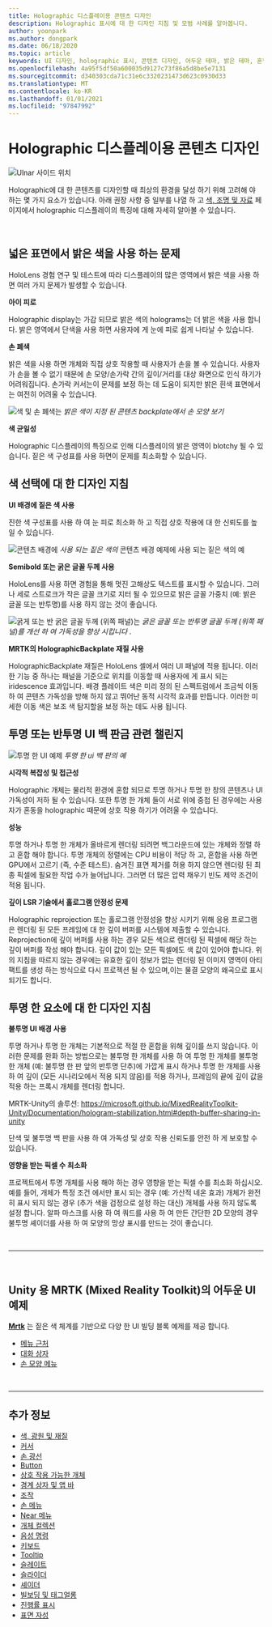 ```yaml
---
title: Holographic 디스플레이용 콘텐츠 디자인
description: Holographic 표시에 대 한 디자인 지침 및 모범 사례를 알아봅니다.
author: yoonpark
ms.author: dongpark
ms.date: 06/18/2020
ms.topic: article
keywords: UI 디자인, holographic 표시, 콘텐츠 디자인, 어두운 테마, 밝은 테마, 혼합 현실 헤드셋, windows mixed reality 헤드셋, 가상 현실 헤드셋, HoloLens, MRTK, 혼합 현실 도구 키트, 디자인, 픽셀
ms.openlocfilehash: 4a95f5df50a600035d9127c73f86a5d8be5e7131
ms.sourcegitcommit: d340303cda71c31e6c3320231473d623c0930d33
ms.translationtype: MT
ms.contentlocale: ko-KR
ms.lasthandoff: 01/01/2021
ms.locfileid: "97847992"
---
```

# <a name="designing-content-for-holographic-display"></a>Holographic 디스플레이용 콘텐츠 디자인

![Ulnar 사이드 위치](images/UX_Hero_DarkTheme.jpg)

Holographic에 대 한 콘텐츠를 디자인할 때 최상의 환경을 달성 하기 위해 고려해 야 하는 몇 가지 요소가 있습니다. 아래 권장 사항 중 일부를 나열 하 고 [색, 조명 및 자료](color-light-and-materials.md) 페이지에서 holographic 디스플레이의 특징에 대해 자세히 알아볼 수 있습니다.

<br>

## <a name="challenges-with-bright-color-on-a-large-surface"></a>넓은 표면에서 밝은 색을 사용 하는 문제 
HoloLens 경험 연구 및 테스트에 따라 디스플레이의 많은 영역에서 밝은 색을 사용 하면 여러 가지 문제가 발생할 수 있습니다. 

**아이 피로** 

Holographic display는 가감 되므로 밝은 색의 holograms는 더 밝은 색을 사용 합니다. 밝은 영역에서 단색을 사용 하면 사용자에 게 눈에 피로 쉽게 나타날 수 있습니다. 

**손 폐색** 

밝은 색을 사용 하면 개체와 직접 상호 작용할 때 사용자가 손을 볼 수 있습니다. 사용자가 손을 볼 수 없기 때문에 손 모양/손가락 간의 깊이/거리를 대상 화면으로 인식 하기가 어려워집니다. 손가락 커서는이 문제를 보정 하는 데 도움이 되지만 밝은 흰색 표면에서는 여전히 어려울 수 있습니다. 

![색 및 손 폐색는 ](images/color_handocclusion.jpg)
 *밝은 색이 지정 된 콘텐츠 backplate에서 손 모양 보기*

**색 균일성**

Holographic 디스플레이의 특징으로 인해 디스플레이의 밝은 영역이 blotchy 될 수 있습니다. 짙은 색 구성표를 사용 하면이 문제를 최소화할 수 있습니다. 

## <a name="design-guidelines-for-color-choices"></a>색 선택에 대 한 디자인 지침

**UI 배경에 짙은 색 사용**

진한 색 구성표를 사용 하 여 눈 피로 최소화 하 고 직접 상호 작용에 대 한 신뢰도를 높일 수 있습니다. 

![콘텐츠 배경에 ](images/color_dark_examples.jpg)
 *사용 되는 짙은 색의* 콘텐츠 배경 예제에 사용 되는 짙은 색의 예

**Semibold 또는 굵은 글꼴 두께 사용**

HoloLens를 사용 하면 경험을 통해 멋진 고해상도 텍스트를 표시할 수 있습니다. 그러나 세로 스트로크가 작은 글꼴 크기로 지터 될 수 있으므로 밝은 글꼴 가중치 (예: 밝은 글꼴 또는 반투명)를 사용 하지 않는 것이 좋습니다. 

![굵게 또는 반 굵은 글꼴 두께 (위쪽 패널)는 ](images/color_font_examples.jpg)
 *굵은 글꼴 또는 반투명 글꼴 두께 (위쪽 패널)를 개선 하 여 가독성을 향상 시킵니다* .

**MRTK의 HolographicBackplate 재질 사용**

HolographicBackplate 재질은 HoloLens 셸에서 여러 UI 패널에 적용 됩니다. 이러한 기능 중 하나는 패널을 기준으로 위치를 이동할 때 사용자에 게 표시 되는 iridescence 효과입니다. 배경 플레이트 색은 미리 정의 된 스펙트럼에서 조금씩 이동 하 여 콘텐츠 가독성을 방해 하지 않고 뛰어난 동적 시각적 효과를 만듭니다. 이러한 미세한 이동 색은 보조 색 탐지할을 보정 하는 데도 사용 됩니다. 


## <a name="challenges-with-transparent-or-translucent-ui-backplate"></a>투명 또는 반투명 UI 백 판금 관련 챌린지 

![투명 한 UI 예제 ](images/color_transparent_examples.jpg)
 *투명 한 ui 백 판의 예*

**시각적 복잡성 및 접근성**

Holographic 개체는 물리적 환경에 혼합 되므로 투명 하거나 투명 한 창의 콘텐츠나 UI 가독성이 저하 될 수 있습니다. 또한 투명 한 개체 들이 서로 위에 중첩 된 경우에는 사용자가 혼동을 holographic 때문에 상호 작용 하기가 어려울 수 있습니다.

**성능**

투명 하거나 투명 한 개체가 올바르게 렌더링 되려면 백그라운드에 있는 개체와 정렬 하 고 혼합 해야 합니다. 투명 개체의 정렬에는 CPU 비용이 적당 하 고, 혼합을 사용 하면 GPU에서 고르기 (즉, 수준 테스트). 숨겨진 표면 제거를 허용 하지 않으면 렌더링 된 최종 픽셀에 필요한 작업 수가 늘어납니다. 그러면 더 많은 압력 채우기 빈도 제약 조건이 적용 됩니다.

**깊이 LSR 기술에서 홀로그램 안정성 문제**

Holographic reprojection 또는 홀로그램 안정성을 향상 시키기 위해 응용 프로그램은 렌더링 된 모든 프레임에 대 한 깊이 버퍼를 시스템에 제출할 수 있습니다. Reprojection에 깊이 버퍼를 사용 하는 경우 모든 색으로 렌더링 된 픽셀에 해당 하는 깊이 버퍼를 작성 해야 합니다. 깊이 값이 있는 모든 픽셀에도 색 값이 있어야 합니다. 위의 지침을 따르지 않는 경우에는 유효한 깊이 정보가 없는 렌더링 된 이미지 영역이 아티팩트를 생성 하는 방식으로 다시 프로젝션 될 수 있으며,이는 물결 모양의 왜곡으로 표시 되기도 합니다.


## <a name="design-guidelines-for-transparent-elements"></a>투명 한 요소에 대 한 디자인 지침

**불투명 UI 배경 사용**

투명 하거나 투명 한 개체는 기본적으로 적절 한 혼합을 위해 깊이를 쓰지 않습니다. 이러한 문제를 완화 하는 방법으로는 불투명 한 개체를 사용 하 여 투명 한 개체를 불투명 한 개체 (예: 불투명 한 판 앞의 반투명 단추)에 가깝게 표시 하거나 투명 한 개체를 사용 하 여 깊이 (모든 시나리오에서 적용 되지 않음)를 적용 하거나, 프레임의 끝에 깊이 값을 적용 하는 프록시 개체를 렌더링 합니다.

MRTK-Unity의 솔루션: https://microsoft.github.io/MixedRealityToolkit-Unity/Documentation/hologram-stabilization.html#depth-buffer-sharing-in-unity  

단색 및 불투명 백 판을 사용 하 여 가독성 및 상호 작용 신뢰도를 안전 하 게 보호할 수 있습니다.

**영향을 받는 픽셀 수 최소화**

프로젝트에서 투명 개체를 사용 해야 하는 경우 영향을 받는 픽셀 수를 최소화 하십시오. 예를 들어, 개체가 특정 조건 에서만 표시 되는 경우 (예: 가산적 네온 효과) 개체가 완전히 표시 되지 않는 경우 (추가 색을 검정으로 설정 하는 대신) 개체를 사용 하지 않도록 설정 합니다. 알파 마스크를 사용 하 여 쿼드를 사용 하 여 만든 간단한 2D 모양의 경우 불투명 셰이더를 사용 하 여 모양의 망상 표시를 만드는 것이 좋습니다. 

<br/>

---

<br/>

## <a name="dark-ui-examples-in-mrtk-mixed-reality-toolkit-for-unity"></a>Unity 용 MRTK (Mixed Reality Toolkit)의 어두운 UI 예제

**[Mrtk](https://github.com/Microsoft/MixedRealityToolkit-Unity)** 는 짙은 색 체계를 기반으로 다양 한 UI 빌딩 블록 예제를 제공 합니다.

* [메뉴 근처](https://microsoft.github.io/MixedRealityToolkit-Unity/Documentation/README_NearMenu.html)
* [대화 상자](https://microsoft.github.io/MixedRealityToolkit-Unity/Assets/MRTK/SDK/Experimental/Dialog/README_Dialog.html)
* [손 모양 메뉴](https://microsoft.github.io/MixedRealityToolkit-Unity/Documentation/README_HandMenu.html)

<br>

---

## <a name="see-also"></a>추가 정보

* [색, 광원 및 재질](color-light-and-materials.md)
* [커서](cursors.md)
* [손 광선](point-and-commit.md)
* [Button](button.md)
* [상호 작용 가능한 개체](interactable-object.md)
* [경계 상자 및 앱 바](app-bar-and-bounding-box.md)
* [조작](direct-manipulation.md)
* [손 메뉴](hand-menu.md)
* [Near 메뉴](near-menu.md)
* [개체 컬렉션](object-collection.md)
* [음성 명령](voice-input.md)
* [키보드](keyboard.md)
* [Tooltip](tooltip.md)
* [슬레이트](slate.md)
* [슬라이더](slider.md)
* [셰이더](shader.md)
* [빌보딩 및 태그얼롱](billboarding-and-tag-along.md)
* [진행률 표시](progress.md)
* [표면 자성](surface-magnetism.md)
